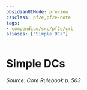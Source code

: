 ```yaml
---
obsidianUIMode: preview
cssclass: pf2e,pf2e-note
tags:
- compendium/src/pf2e/crb
aliases: ["Simple DCs"]
---
```

# Simple DCs  
*Source: Core Rulebook p. 503*